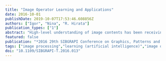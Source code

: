 ```yaml
---
title: "Image Operator Learning and Applications"
date: 2016-10-01
publishDate: 2019-10-07T17:53:46.608856Z
authors: ["Igor", "Nina", "R. Hirata"]
publication_types: ["1"]
abstract: "High-level understanding of image contents has been receiving much attention in the last decade. Low level processing figures as a building block in this framework and it also continues to play an important role in several specific tasks such as in image filtering and colorization, medical imaging, and document image processing. The design of image operators for these tasks is usually done manually by exploiting characteristics specific to the domain of application. An alternative design approach is to use machine learning techniques to estimate the transformations. Given pairs of images consisting of atypical input and respective desired output, the goal is to estimate an operator that transforms the inputs into the desired outputs. In this tutorial we present a rigorous mathematical formulation to the framework of learning locally defined and translation invariant transformations, practical procedures and strategies to address typical machine learning related issues, application examples, and current challenges. We also include information about the code used to generate the application examples."
featured: false
publication: "*2016 29th SIBGRAPI Conference on Graphics, Patterns and Images Tutorials (SIBGRAPI-T)*"
tags: ["image processing","learning (artificial intelligence)","image operator learning","high-level image content understanding","image filtering","image colorization","medical imaging","document image processing","image operator design","machine learning techniques","mathematical formulation","translation invariant transformations","Kernel","Lattices","Mathematical model","Tutorials","Image analysis","Biomedical imaging","Image Operator Learning","Machine Learning","Image Processing"]
doi: "10.1109/SIBGRAPI-T.2016.013"
---
```


